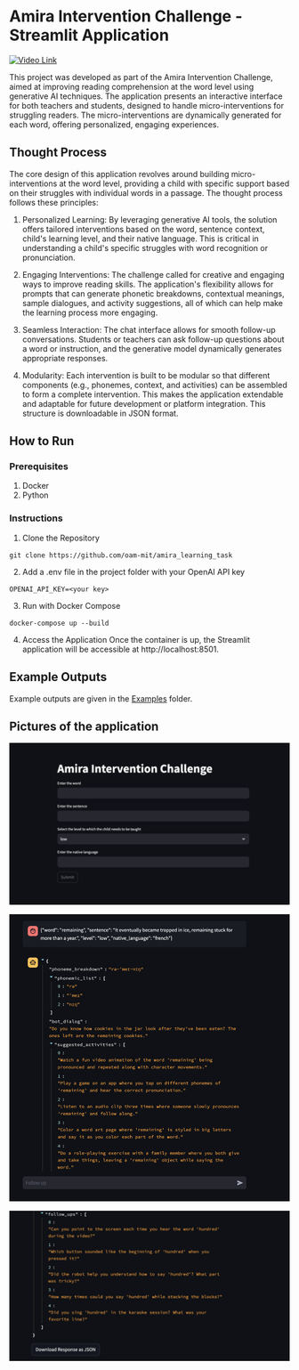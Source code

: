 # Amira Intervention Challenge - Streamlit Application

[![Video Link](https://img.shields.io/badge/Video%20Link-8A2BE2)](https://drive.google.com/file/d/1LY2XrMrAU0TNf85XtXWcrb0unbStX7Mk/view?usp=sharing)

This project was developed as part of the Amira Intervention Challenge, aimed at improving reading comprehension at the word level using generative AI techniques. The application presents an interactive interface for both teachers and students, designed to handle micro-interventions for struggling readers. The micro-interventions are dynamically generated for each word, offering personalized, engaging experiences.

<!-- ## Features

1. Interactive Form: Users can input words, sentences, levels of understanding, and native language to generate tailored micro-interventions.
2. JSON Export: The application allows users to download the AI responses in JSON format for further use or review.
3. Follow-up Conversations: Users can engage in follow-up interactions by continuing the conversation in a chat interface, improving the depth and clarity of interventions. -->

## Thought Process

The core design of this application revolves around building micro-interventions at the word level, providing a child with specific support based on their struggles with individual words in a passage. The thought process follows these principles:

1. Personalized Learning: By leveraging generative AI tools, the solution offers tailored interventions based on the word, sentence context, child's learning level, and their native language. This is critical in understanding a child's specific struggles with word recognition or pronunciation.

2. Engaging Interventions: The challenge called for creative and engaging ways to improve reading skills. The application's flexibility allows for prompts that can generate phonetic breakdowns, contextual meanings, sample dialogues, and activity suggestions, all of which can help make the learning process more engaging.

3. Seamless Interaction: The chat interface allows for smooth follow-up conversations. Students or teachers can ask follow-up questions about a word or instruction, and the generative model dynamically generates appropriate responses.

4. Modularity: Each intervention is built to be modular so that different components (e.g., phonemes, context, and activities) can be assembled to form a complete intervention. This makes the application extendable and adaptable for future development or platform integration. This structure is downloadable in JSON format.

## How to Run

### Prerequisites

1. Docker
2. Python

### Instructions

1. Clone the Repository

```
git clone https://github.com/oam-mit/amira_learning_task
```

2. Add a .env file in the project folder with your OpenAI API key

```
OPENAI_API_KEY=<your key>
```

3. Run with Docker Compose

```
docker-compose up --build
```

4. Access the Application
   Once the container is up, the Streamlit application will be accessible at http://localhost:8501.

## Example Outputs

Example outputs are given in the [Examples](https://github.com/oam-mit/amira_learning_task/tree/main/examples) folder.

## Pictures of the application

![alt text](images/pic2.png)

![alt text](images/pic1.png)

![alt text](images/pic3.png)
